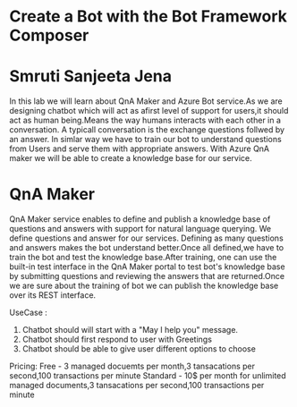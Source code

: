 # Create a Bot with the Bot Framework Composer
# Smruti Sanjeeta Jena

In this lab we will learn about QnA Maker and Azure Bot service.As we are designing chatbot which will act as afirst level of support
for users,it should act as human being.Means the way humans interacts with each other in a conversation. A typicall conversation is the exchange questions follwed by an answer.
In simlar way we have to train our bot to understand questions from Users and serve them with appropriate answers. With Azure QnA maker we will be able to create a knowledge base for our service.

# QnA Maker
QnA Maker service enables to define and publish a knowledge base of questions and answers with support for natural language querying. We define questions and answer for our services. Defining as many questions and answers makes the bot understand better.Once all defined,we have to train the bot and test the knowledge base.After training, one can use the built-in test interface in the QnA Maker portal to test bot's knowledge base by submitting questions and reviewing the answers that are returned.Once we are sure about the training of bot we can publish the knowledge base over its REST interface.

UseCase :
1. Chatbot should will start with a "May I help you" message.
2. Chatbot should first respond to user with Greetings
3. Chatbot should be able to give user different options to choose

Pricing:
Free - 3 managed docuemts per month,3 tansacations per second,100 transactions per minute
Standard - 10$ per month for unlimited managed documents,3 tansacations per second,100 transactions per minute 




